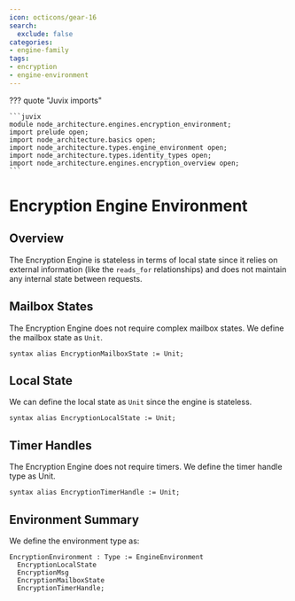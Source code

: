 ```yaml
---
icon: octicons/gear-16
search:
  exclude: false
categories:
- engine-family
tags:
- encryption
- engine-environment
---
```


??? quote "Juvix imports"

    ```juvix
    module node_architecture.engines.encryption_environment;
    import prelude open;
    import node_architecture.basics open;
    import node_architecture.types.engine_environment open;
    import node_architecture.types.identity_types open;
    import node_architecture.engines.encryption_overview open;
    ```

# Encryption Engine Environment

## Overview

The Encryption Engine is stateless in terms of local state since it relies on external information (like the `reads_for` relationships) and does not maintain any internal state between requests.

## Mailbox States

The Encryption Engine does not require complex mailbox states. We define the mailbox state as `Unit`.

```juvix
syntax alias EncryptionMailboxState := Unit;
```

## Local State

We can define the local state as `Unit` since the engine is stateless.

```juvix
syntax alias EncryptionLocalState := Unit;
```

## Timer Handles

The Encryption Engine does not require timers. We define the timer handle type as Unit.

```juvix
syntax alias EncryptionTimerHandle := Unit;
```

## Environment Summary

We define the environment type as:

```juvix
EncryptionEnvironment : Type := EngineEnvironment
  EncryptionLocalState
  EncryptionMsg
  EncryptionMailboxState
  EncryptionTimerHandle;
```